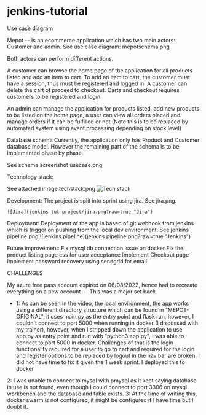 # jenkins-tutorial

Use case diagram

Mepot -- Is an ecommerce application which has two main actors: Customer and admin.
See use case diagram: mepotschema.png

Both actors can perform different actions.

 A customer can browse the home page of the application for all products listed and add an item to cart. To add an item to cart, the customer must have a session, thus must be registered and logged in. A customer can delete the cart ot proceed to checkout. Carts and checkout requires customers to be registered and login


An admin can manage the application for products listed, add new products to be listed on the home page, a user can view all orders placed and manage orders if it can be fulfilled or not (Note this is to be replaced by automated system using event processing depending on stock level)

Database schema
Currently, the application only has Product and Customer database model. However the remaining part of the schema is to be implemented phase by phase.

See schema screenshot
usecase.png

Technology stack:

See attached image
techstack.png
    ![Tech stack](jenkins-tut-project/techstack.png?raw=true "Tech stack")



Development:
    The project is split into sprint using jira. See jira.png.

    ![Jira](jenkins-tut-project/jira.png?raw=true "Jira")


Deployment:
    Deployment of the app is based of git webhook from jenkins which is trigger on pushing from the local dev environment. 
    See jenkins pipeline.png
    ![jenkins pipeline](jenkins pipeline.png?raw=true "Jenkins")

Future improvement:
    Fix mysql db connection issue on docker
    Fix the product listing page css for user acceptance
    Implement Checkout page 
    Implement password recovery using sendgrid for email
    

CHALLENGES

My azure free pass account expired on 06/08/2022, hence had to recreate everything on a new account--- This was a major set back.

- 1: As can be seen in the video, the local environment, the app works using a different directory structure which can be found in "MEPOT-ORIGINAL", it uses main.py as the entry point and flask run, however, I couldn't connect to port 5000
when running in docker (I discussed with my trainer), however, when I stripped down the application to use app.py as entry point and run with "python3 app.py", I was able to connect to port 5000 in docker. Challenges of that
is the login functionality required for a user to go to cart and required for the login and register options to be replaced by logout in the nav bar are broken. I did not have time to fix it
given the 1 week sprint. I deployed this to docker

2: I was unable to connect to mysql with pmysql as it kept saying database in use is not found, even though I could connect to port 3306 on mysql workbench and the database and table exists.
3: At the time of writing this, docker swarm is not configured, it might be configured if I have time but I doubt it.


